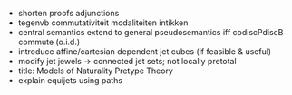 - shorten proofs adjunctions
- tegenvb commutativiteit modaliteiten intikken
- central semantics extend to general pseudosemantics iff codiscPdiscB commute (o.i.d.)
- introduce affine/cartesian dependent jet cubes (if feasible & useful)
- modify jet jewels -> connected jet sets; not locally pretotal
- title: Models of Naturality Pretype Theory
- explain equijets using paths
